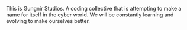 This is Gungnir Studios. A coding collective that is attempting to make a name for itself in the cyber world. We will be constantly learning and evolving to make ourselves better.
